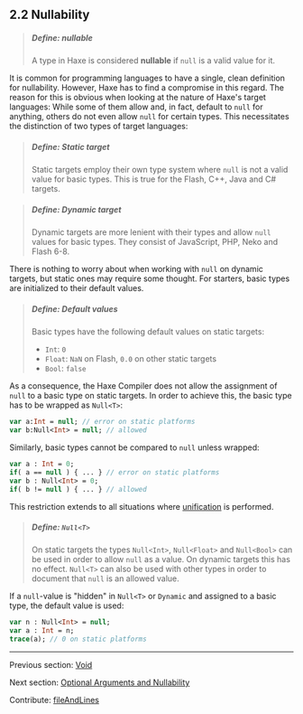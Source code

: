 ## 2.2 Nullability

> ##### Define: nullable
>
> A type in Haxe is considered **nullable** if `null` is a valid value for it.


It is common for programming languages to have a single, clean definition for nullability. However, Haxe has to find a compromise in this regard. The reason for this is obvious when looking at the nature of Haxe's target languages: While some of them allow and, in fact, default to `null` for anything, others do not even allow `null` for certain types. This necessitates the distinction of two types of target languages:

> ##### Define: Static target
>
> Static targets employ their own type system where `null` is not a valid value for basic types. This is true for the Flash, C++, Java and C# targets.


> ##### Define: Dynamic target
>
> Dynamic targets are more lenient with their types and allow `null` values for basic types. They consist of JavaScript, PHP, Neko and Flash 6-8.


There is nothing to worry about when working with `null` on dynamic targets, but static ones may require some thought. For starters, basic types are initialized to their default values.

> ##### Define: Default values
>
> 
> Basic types have the following default values on static targets:
> 
> 
> * `Int`: `0`
> * `Float`: `NaN` on Flash, `0.0` on other static targets
> * `Bool`: `false`
> 
> 
> 


As a consequence, the Haxe Compiler does not allow the assignment of `null` to a basic type on static targets. In order to achieve this, the basic type has to be wrapped as `Null<T>`:

```haxe
var a:Int = null; // error on static platforms
var b:Null<Int> = null; // allowed
```

Similarly, basic types cannot be compared to `null` unless wrapped:

```haxe
var a : Int = 0;
if( a == null ) { ... } // error on static platforms
var b : Null<Int> = 0;
if( b != null ) { ... } // allowed
```

This restriction extends to all situations where [unification](type-system-unification.md) is performed.

> ##### Define: `Null<T>`
>
> On static targets the types `Null<Int>`, `Null<Float>` and `Null<Bool>` can be used in order to allow `null` as a value. On dynamic targets this has no effect. `Null<T>` can also be used with other types in order to document that `null` is an allowed value.


If a `null`-value is "hidden" in `Null<T>` or `Dynamic` and assigned to a basic type, the default value is used:

```haxe
var n : Null<Int> = null;
var a : Int = n;
trace(a); // 0 on static platforms
```

---

Previous section: [Void](types-void.md)

Next section: [Optional Arguments and Nullability](types-nullability-optional-arguments.md)

Contribute: [fileAndLines](https://github.com/HaxeFoundation/HaxeManual/blob/master/02-types.tex#L163-163)